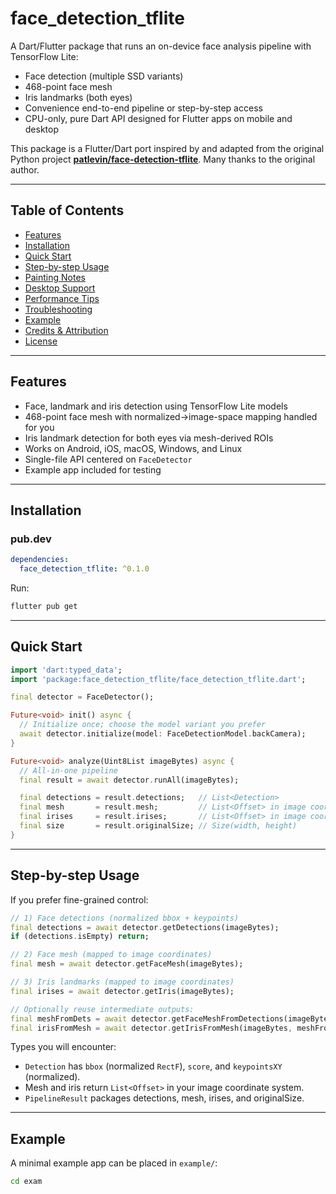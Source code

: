# face_detection_tflite

A Dart/Flutter package that runs an on-device face analysis pipeline with TensorFlow Lite:

- Face detection (multiple SSD variants)
- 468-point face mesh
- Iris landmarks (both eyes)
- Convenience end-to-end pipeline or step-by-step access
- CPU-only, pure Dart API designed for Flutter apps on mobile and desktop

This package is a Flutter/Dart port inspired by and adapted from the original Python project **[patlevin/face-detection-tflite](https://github.com/patlevin/face-detection-tflite)**. Many thanks to the original author.

---

## Table of Contents

- [Features](#features)
- [Installation](#installation)
- [Quick Start](#quick-start)
- [Step-by-step Usage](#step-by-step-usage)
- [Painting Notes](#painting-notes)
- [Desktop Support](#desktop-support)
- [Performance Tips](#performance-tips)
- [Troubleshooting](#troubleshooting)
- [Example](#example)
- [Credits & Attribution](#credits--attribution)
- [License](#license)

---

## Features

- Face, landmark and iris detection using TensorFlow Lite models
- 468-point face mesh with normalized→image-space mapping handled for you
- Iris landmark detection for both eyes via mesh-derived ROIs
- Works on Android, iOS, macOS, Windows, and Linux
- Single-file API centered on `FaceDetector`
- Example app included for testing

---

## Installation

### pub.dev
```yaml
dependencies:
  face_detection_tflite: ^0.1.0
```

Run:
```bash
flutter pub get
```

---

## Quick Start

```dart
import 'dart:typed_data';
import 'package:face_detection_tflite/face_detection_tflite.dart';

final detector = FaceDetector();

Future<void> init() async {
  // Initialize once; choose the model variant you prefer
  await detector.initialize(model: FaceDetectionModel.backCamera);
}

Future<void> analyze(Uint8List imageBytes) async {
  // All-in-one pipeline
  final result = await detector.runAll(imageBytes);

  final detections = result.detections;   // List<Detection>
  final mesh       = result.mesh;         // List<Offset> in image coordinates
  final irises     = result.irises;       // List<Offset> in image coordinates
  final size       = result.originalSize; // Size(width, height)
}
```

---

## Step-by-step Usage

If you prefer fine-grained control:

```dart
// 1) Face detections (normalized bbox + keypoints)
final detections = await detector.getDetections(imageBytes);
if (detections.isEmpty) return;

// 2) Face mesh (mapped to image coordinates)
final mesh = await detector.getFaceMesh(imageBytes);

// 3) Iris landmarks (mapped to image coordinates)
final irises = await detector.getIris(imageBytes);

// Optionally reuse intermediate outputs:
final meshFromDets = await detector.getFaceMeshFromDetections(imageBytes, detections);
final irisFromMesh = await detector.getIrisFromMesh(imageBytes, meshFromDets);
```

Types you will encounter:
- `Detection` has `bbox` (normalized `RectF`), `score`, and `keypointsXY` (normalized).
- Mesh and iris return `List<Offset>` in your image coordinate system.
- `PipelineResult` packages detections, mesh, irises, and originalSize.

---

## Example

A minimal example app can be placed in `example/`:

```bash
cd exam